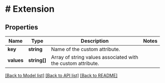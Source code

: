 # # Extension

## Properties

Name | Type | Description | Notes
------------ | ------------- | ------------- | -------------
**key** | **string** | Name of the custom attribute. |
**values** | **string[]** | Array of string values associated with the custom attribute. |

[[Back to Model list]](../../../README.md#models) [[Back to API list]](../../../README.md#endpoints) [[Back to README]](../../../README.md)
